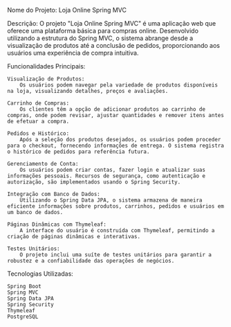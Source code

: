 Nome do Projeto: Loja Online Spring MVC

Descrição: O projeto "Loja Online Spring MVC" é uma aplicação web que oferece uma plataforma básica para compras online. Desenvolvido utilizando a estrutura do Spring MVC, o sistema abrange desde a visualização de produtos até a conclusão de pedidos, proporcionando aos usuários uma experiência de compra intuitiva.

Funcionalidades Principais:

    Visualização de Produtos:
        Os usuários podem navegar pela variedade de produtos disponíveis na loja, visualizando detalhes, preços e avaliações.

    Carrinho de Compras:
        Os clientes têm a opção de adicionar produtos ao carrinho de compras, onde podem revisar, ajustar quantidades e remover itens antes de efetuar a compra.

    Pedidos e Histórico:
        Após a seleção dos produtos desejados, os usuários podem proceder para o checkout, fornecendo informações de entrega. O sistema registra o histórico de pedidos para referência futura.

    Gerenciamento de Conta:
        Os usuários podem criar contas, fazer login e atualizar suas informações pessoais. Recursos de segurança, como autenticação e autorização, são implementados usando o Spring Security.

    Integração com Banco de Dados:
        Utilizando o Spring Data JPA, o sistema armazena de maneira eficiente informações sobre produtos, carrinhos, pedidos e usuários em um banco de dados.

    Páginas Dinâmicas com Thymeleaf:
        A interface do usuário é construída com Thymeleaf, permitindo a criação de páginas dinâmicas e interativas.

    Testes Unitários:
        O projeto inclui uma suíte de testes unitários para garantir a robustez e a confiabilidade das operações de negócios.

Tecnologias Utilizadas:

    Spring Boot
    Spring MVC
    Spring Data JPA
    Spring Security
    Thymeleaf
    PostgreSQL

